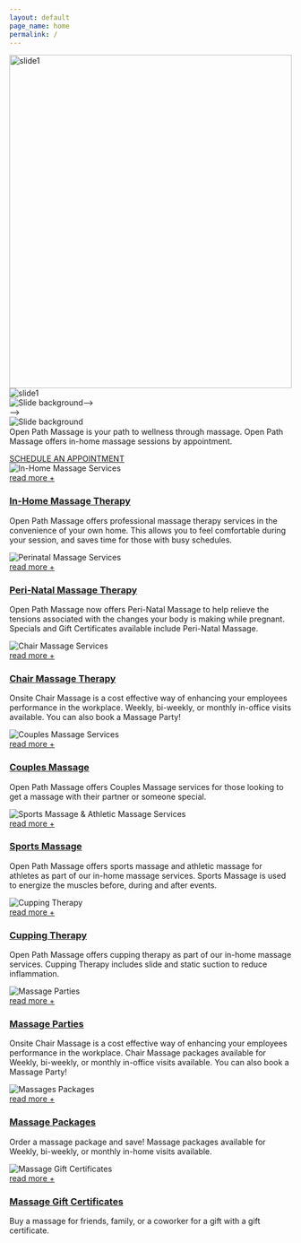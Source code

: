 ```yaml
---
layout: default
page_name: home
permalink: /
---
```


<!--=== Slider ===-->
<!-- <div id="layerslider" class="push-down" style="width: 100%; height: 550px;"> -->
<div id="layerslider" class="" style="width: 100%; height: 650px;">
  <noscript>
    <div>
      <img src="/assets/images/massage-services-2.jpg" class="ls-bg" alt="slide1" style="width: 100%; max-height: 42.5em;">
      <!-- <img src="assets/images/slider1.jpg" class="ls-bg" alt="slide1"> -->
    </div>
  </noscript>
  <!-- First slide -->
  <div class="ls-slide" data-ls="slidedelay:3500">
    <img src="/assets/images/massage-services-2.jpg" class="ls-bg" alt="slide1">
    <!-- <img src="assets/images/slider1.jpg" class="ls-bg" alt="slide1"> -->
  </div>
  <!-- End First slide -->

  <!-- Second Slide -->
  <div class="ls-slide" data-ls="slidedelay:3500">
    <img src="/assets/images/massage-services-3.jpg" class="ls-bg"  alt="Slide background"/>-->
    <!-- <img src="assets/images/slider2.jpg" class="ls-bg"  alt="Slide background"/> -->
  </div>-->
  <!-- End Second Slide -->

  <!-- Third Slide -->
  <div class="ls-slide" data-ls="slidedelay:3500">
    <img src="/assets/images/massage-services-4.jpg" class="ls-bg" alt="Slide background">
    <!-- <img src="assets/images/slider3.jpg" class="ls-bg" alt="Slide background"> -->
  </div>
  <!-- End Third Slide -->

  <!-- Fourth Slide -->
  <!--<div class="ls-slide" data-ls="slidedelay:3500">
    <img src="/assets/images/slider-waitingroom1.jpg" class="ls-bg" alt="Slide background">
  </div> -->
  <!-- End Fourth Slide -->

  <!-- Fifth Slide -->
  <!--<div class="ls-slide" data-ls="slidedelay:3500">
    <img src="/assets/images/slider-iv.jpg" class="ls-bg" alt="Slide background">
  </div>-->
  <!-- End Fifth Slide -->
</div><!--/layer_slider-->
<!--=== End Slider ===-->

<!--=== Call to Action ===-->
<div class="call-action-v1 bg-color-light">
  <div class="container">
    <div class="call-action-v1-box">
      <div class="call-action-v1-in">
        <p class="white-text">Open Path Massage is your path to wellness through massage. Open Path Massage offers in-home massage sessions by appointment.</p>
      </div>
      <div class="call-action-v1-in inner-btn page-scroll">
        <a href="/contact" class="btn-u btn-brd btn-brd-hover btn-u-dark btn-u-block">SCHEDULE AN APPOINTMENT</a>
      </div>
    </div>
  </div>
</div>
<!--=== End Call to Action ===-->

<!--=== Content Part ===-->
<div class="container content">
  <div class="margin-bottom-10"></div>
  <div class="row">
		<div class="col-md-4">
			<div class="thumbnails thumbnail-style thumbnail-kenburn">
				<div class="thumbnail-img">
					<div class="overflow-hidden">
						<img class="img-responsive" src="/assets/images/massage-services.jpeg" alt="In-Home Massage Services">
					</div>
					<a class="btn-more hover-effect" href="/service/in-home-massage">read more +</a>
				</div>
				<div class="caption">
					<h3><a class="hover-effect" href="#">In-Home Massage Therapy</a></h3>
					<p>Open Path Massage offers professional massage therapy services in the convenience of your own home. This allows you to feel comfortable during your session, and saves time for those with busy schedules.</p>
				</div>
			</div>
		</div>
		<div class="col-md-4">
			<div class="thumbnails thumbnail-style thumbnail-kenburn">
				<div class="thumbnail-img">
					<div class="overflow-hidden">
						<img class="img-responsive" src="/assets/images/perinatal-massage.jpg" alt="Perinatal Massage Services">
					</div>
					<a class="btn-more hover-effect" href="/peri-natal-massage">read more +</a>
				</div>
				<div class="caption">
					<h3><a class="hover-effect" href="/peri-natal-massage">Peri-Natal Massage Therapy</a></h3>
					<p>Open Path Massage now offers Peri-Natal Massage to help relieve the tensions associated with the changes your body is making while pregnant. Specials and Gift Certificates available include Peri-Natal Massage.</p>
				</div>
			</div>
		</div>
		<div class="col-md-4">
			<div class="thumbnails thumbnail-style thumbnail-kenburn">
				<div class="thumbnail-img">
					<div class="overflow-hidden">
						<img class="img-responsive" src="/assets/images/front-services-hair-loss.jpg" alt="Chair Massage Services">
					</div>
					<a class="btn-more hover-effect" href="/chair-massage">read more +</a>
				</div>
				<div class="caption">
					<h3><a class="hover-effect" href="/chair-massage">Chair Massage Therapy</a></h3>
					<p>Onsite Chair Massage is a cost effective way of enhancing your employees performance in the workplace. Weekly, bi-weekly, or monthly in-office visits available. You can also book a Massage Party!</p>
				</div>
			</div>
		</div>
	</div>
  <div class="row">
		<div class="col-md-4">
      <div class="thumbnails thumbnail-style thumbnail-kenburn">
        <div class="thumbnail-img">
          <div class="overflow-hidden">
            <img class="img-responsive" src="/assets/images/couples-massage.jpg" alt="Couples Massage Services">
          </div>
          <a class="btn-more hover-effect" href="/couples-massage">read more +</a>
        </div>
        <div class="caption">
          <h3><a class="hover-effect" href="/couples-massage">Couples Massage</a></h3>
          <p>Open Path Massage offers Couples Massage services for those looking to get a massage with their partner or someone special.</p>
        </div>
      </div>
    </div>
		<div class="col-md-4">
			<div class="thumbnails thumbnail-style thumbnail-kenburn">
				<div class="thumbnail-img">
					<div class="overflow-hidden">
						<img class="img-responsive" src="/assets/images/sports-massage.jpg" alt="Sports Massage & Athletic Massage Services">
					</div>
					<a class="btn-more hover-effect" href="/sports-massage">read more +</a>
				</div>
				<div class="caption">
					<h3><a class="hover-effect" href="/sports-massage">Sports Massage</a></h3>
					<p>Open Path Massage offers sports massage and athletic massage for athletes as part of our in-home massage services. Sports Massage is used to energize the muscles before, during and after events.</p>
				</div>
			</div>
		</div>
		<div class="col-md-4">
			<div class="thumbnails thumbnail-style thumbnail-kenburn">
				<div class="thumbnail-img">
					<div class="overflow-hidden">
						<img class="img-responsive" src="/assets/images/front-services-testing.jpg" alt="Cupping Therapy">
					</div>
					<a class="btn-more hover-effect" href="/cupping-therapy">read more +</a>
				</div>
				<div class="caption">
					<h3><a class="hover-effect" href="/cupping-therapy">Cupping Therapy</a></h3>
					<p>Open Path Massage offers cupping therapy as part of our in-home massage services. Cupping Therapy includes slide and static suction to reduce inflammation.</p>
				</div>
			</div>
		</div>
	</div>
  <div class="row">
    <div class="col-md-4">
      <div class="thumbnails thumbnail-style thumbnail-kenburn">
        <div class="thumbnail-img">
          <div class="overflow-hidden">
            <img class="img-responsive" src="/assets/images/massage-parties.jpg" alt="Massage Parties">
          </div>
          <a class="btn-more hover-effect" href="/massage-parties">read more +</a>
        </div>
        <div class="caption">
          <h3><a class="hover-effect" href="/massage-parties">Massage Parties</a></h3>
          <p>Onsite Chair Massage is a cost effective way of enhancing your employees performance in the workplace. Chair Massage packages available for Weekly, bi-weekly, or monthly in-office visits available. You can also book a Massage Party!</p>
        </div>
      </div>
    </div>
    <div class="col-md-4">
      <div class="thumbnails thumbnail-style thumbnail-kenburn">
        <div class="thumbnail-img">
          <div class="overflow-hidden">
            <img class="img-responsive" src="/assets/images/massage-packages.jpg" alt="Massages Packages">
          </div>
          <a class="btn-more hover-effect" href="/massage-packages">read more +</a>
        </div>
        <div class="caption">
          <h3><a class="hover-effect" href="/massage-packages">Massage Packages</a></h3>
          <p>Order a massage package and save! Massage packages available for Weekly, bi-weekly, or monthly in-home visits available.</p>
        </div>
      </div>
    </div>
    <div class="col-md-4">
      <div class="thumbnails thumbnail-style thumbnail-kenburn">
        <div class="thumbnail-img">
          <div class="overflow-hidden">
            <img class="img-responsive" src="/assets/images/gift-certificates.jpg" alt="Massage Gift Certificates">
          </div>
          <a class="btn-more hover-effect" href="/massage-gift-certifcates">read more +</a>
        </div>
        <div class="caption">
          <h3><a class="hover-effect" href="/massage-gift-certifcates">Massage Gift Certificates</a></h3>
          <p>Buy a massage for friends, family, or a coworker for a gift with a gift certificate.</p>
        </div>
      </div>
    </div>
  </div>
  <!-- Facility --
  <div class="owl-carousel-v1 owl-work-v1 margin-bottom-40">
    <div class="headline"><h2 class="pull-left">Our Facility</h2>
      <div class="owl-navigation">
        <div class="customNavigation">
          <a class="owl-btn prev-v2"><i class="fa fa-angle-left"></i></a>
          <a class="owl-btn next-v2"><i class="fa fa-angle-right"></i></a>
        </div>
      </div><!--/navigation--
    </div>

    <div class="owl-recent-works-v1">
      <div class="item">
        <a href="#">
          <em class="overflow-hidden">
            <img class="img-responsive" src="assets/images/facility4.jpg" alt="">
          </em>
          <span>
            <strong>Reception</strong>
          </span>
        </a>
      </div>
      <div class="item">
        <a href="#">
          <em class="overflow-hidden">
            <img class="img-responsive" src="assets/images/facility2.jpg" alt="">
          </em>
          <span>
            <strong>Consultation</strong>
          </span>
        </a>
      </div>
      <div class="item">
        <a href="#">
          <em class="overflow-hidden">
            <img class="img-responsive" src="assets/images/facility1.jpg" alt="">
          </em>
          <span>
            <strong>Exam</strong>
          </span>
        </a>
      </div>
      <div class="item">
        <a href="#">
          <em class="overflow-hidden">
            <img class="img-responsive" src="assets/images/facility3.jpg" alt="">
          </em>
          <span>
            <strong>Procedure</strong>
          </span>
        </a>
      </div>
      <div class="item">
        <a href="#">
          <em class="overflow-hidden">
            <img class="img-responsive" src="assets/images/facility5.jpg" alt="">
          </em>
          <span>
            <strong>Recovery</strong>
          </span>
        </a>
      </div>
      <div class="item">
        <a href="#">
          <em class="overflow-hidden">
            <img class="img-responsive" src="assets/images/facility6.jpg" alt="">
          </em>
          <span>
            <strong>Wellness</strong>
          </span>
        </a>
      </div>
    </div>
  </div>
  <!-- Facility --

  <!-- Info Blokcs --
  <div class="row margin-bottom-20"></div><!--/row-->
  <!-- End Info Blokcs -->
</div><!--/container-->
<!-- End Content Part -->
